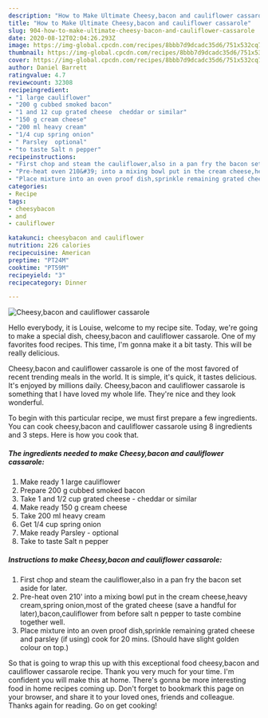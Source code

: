 ```yaml
---
description: "How to Make Ultimate Cheesy,bacon and cauliflower cassarole"
title: "How to Make Ultimate Cheesy,bacon and cauliflower cassarole"
slug: 904-how-to-make-ultimate-cheesy-bacon-and-cauliflower-cassarole
date: 2020-08-12T02:04:26.293Z
image: https://img-global.cpcdn.com/recipes/8bbb7d9dcadc35d6/751x532cq70/cheesybacon-and-cauliflower-cassarole-recipe-main-photo.jpg
thumbnail: https://img-global.cpcdn.com/recipes/8bbb7d9dcadc35d6/751x532cq70/cheesybacon-and-cauliflower-cassarole-recipe-main-photo.jpg
cover: https://img-global.cpcdn.com/recipes/8bbb7d9dcadc35d6/751x532cq70/cheesybacon-and-cauliflower-cassarole-recipe-main-photo.jpg
author: Daniel Barrett
ratingvalue: 4.7
reviewcount: 32308
recipeingredient:
- "1 large cauliflower"
- "200 g cubbed smoked bacon"
- "1 and 12 cup grated cheese  cheddar or similar"
- "150 g cream cheese"
- "200 ml heavy cream"
- "1/4 cup spring onion"
- " Parsley  optional"
- "to taste Salt n pepper"
recipeinstructions:
- "First chop and steam the cauliflower,also in a pan fry the bacon set aside for later."
- "Pre-heat oven 210&#39; into a mixing bowl put in the cream cheese,heavy cream,spring onion,most of the grated cheese (save a handful for later),bacon,cauliflower from before salt n pepper to taste combine together well."
- "Place mixture into an oven proof dish,sprinkle remaining grated cheese and parsley (if using) cook for 20 mins. (Should have slight golden colour on top.)"
categories:
- Recipe
tags:
- cheesybacon
- and
- cauliflower

katakunci: cheesybacon and cauliflower 
nutrition: 226 calories
recipecuisine: American
preptime: "PT24M"
cooktime: "PT59M"
recipeyield: "3"
recipecategory: Dinner

---
```



![Cheesy,bacon and cauliflower cassarole](https://img-global.cpcdn.com/recipes/8bbb7d9dcadc35d6/751x532cq70/cheesybacon-and-cauliflower-cassarole-recipe-main-photo.jpg)

Hello everybody, it is Louise, welcome to my recipe site. Today, we're going to make a special dish, cheesy,bacon and cauliflower cassarole. One of my favorites food recipes. This time, I'm gonna make it a bit tasty. This will be really delicious.

Cheesy,bacon and cauliflower cassarole is one of the most favored of recent trending meals in the world. It is simple, it's quick, it tastes delicious. It's enjoyed by millions daily. Cheesy,bacon and cauliflower cassarole is something that I have loved my whole life. They're nice and they look wonderful.




To begin with this particular recipe, we must first prepare a few ingredients. You can cook cheesy,bacon and cauliflower cassarole using 8 ingredients and 3 steps. Here is how you cook that.

<!--inarticleads1-->

##### The ingredients needed to make Cheesy,bacon and cauliflower cassarole:

1. Make ready 1 large cauliflower
1. Prepare 200 g cubbed smoked bacon
1. Take 1 and 1/2 cup grated cheese - cheddar or similar
1. Make ready 150 g cream cheese
1. Take 200 ml heavy cream
1. Get 1/4 cup spring onion
1. Make ready  Parsley - optional
1. Take to taste Salt n pepper




<!--inarticleads2-->

##### Instructions to make Cheesy,bacon and cauliflower cassarole:

1. First chop and steam the cauliflower,also in a pan fry the bacon set aside for later.
1. Pre-heat oven 210&#39; into a mixing bowl put in the cream cheese,heavy cream,spring onion,most of the grated cheese (save a handful for later),bacon,cauliflower from before salt n pepper to taste combine together well.
1. Place mixture into an oven proof dish,sprinkle remaining grated cheese and parsley (if using) cook for 20 mins. (Should have slight golden colour on top.)




So that is going to wrap this up with this exceptional food cheesy,bacon and cauliflower cassarole recipe. Thank you very much for your time. I'm confident you will make this at home. There's gonna be more interesting food in home recipes coming up. Don't forget to bookmark this page on your browser, and share it to your loved ones, friends and colleague. Thanks again for reading. Go on get cooking!
